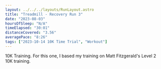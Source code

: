 ```yaml
---
layout: ../../../layouts/RunLayout.astro
title: "Treadmill - Recovery Run 3"
date: "2023-08-03"
hoursOfSleep: "N/A"
timeElapsed: "30:01"
distanceCovered: "3.56"
averagePace: "8:26"
tags: ["2023-10-14 10K Time Trial", "Workout"]
---
```


10K Training. For this one, I based my training on Matt Fitzgerald's Level 2 10K training.
